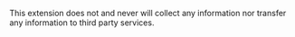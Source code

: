 This extension does not and never will collect any information nor transfer any information to third party services.
